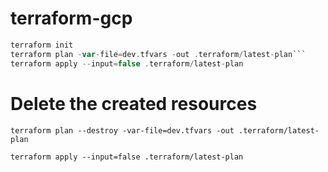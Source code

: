 # terraform-gcp

```groovy 
terraform init 
terraform plan -var-file=dev.tfvars -out .terraform/latest-plan```
terraform apply --input=false .terraform/latest-plan
```


# Delete the created resources

```terraform plan --destroy -var-file=dev.tfvars -out .terraform/latest-plan```


```terraform apply --input=false .terraform/latest-plan```

